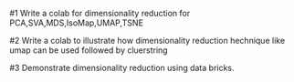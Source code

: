 #1 Write a colab for dimensionality reduction for PCA,SVA,MDS,IsoMap,UMAP,TSNE

#2 Write a colab to illustrate how dimensionality reduction hechnique like umap can be used followed by cluerstring

#3 Demonstrate dimensionality reduction using data bricks.
